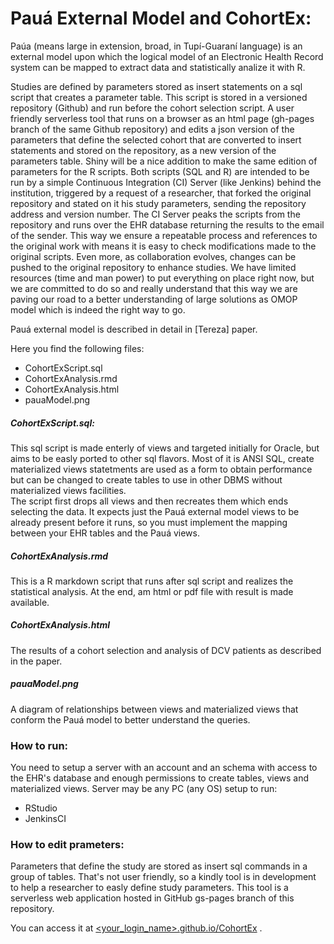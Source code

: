 #  Pauá External Model and CohortEx:  

Paúa (means large in extension, broad, in Tupí-Guaraní language) is an external model upon which the logical model  of an Electronic Health Record system can be mapped to extract data and statistically analize it with R.

Studies are defined by parameters stored as insert statements on a sql script that creates a parameter table. 
This script is stored in a versioned repository (Github) and run before the cohort selection script. 
A user friendly serverless tool that runs on a browser as an html page (gh-pages branch of the same Github repository) and edits a json version of the parameters that define the selected cohort that are converted to insert statements and stored on the repository, as a new version of the parameters table. 
Shiny will be a nice addition to make the same edition of parameters for the R scripts. Both scripts  (SQL and R) are intended to be run by a simple Continuous Integration (CI) Server (like Jenkins) behind the institution, triggered by a request of a researcher, that forked the original repository and stated on it his study parameters, sending the repository address and version number. 
The CI Server peaks the scripts from the repository and runs over the EHR database returning the results to the email of the sender. This way we ensure a repeatable process and references to the original work with means it is easy to check modifications made to the original scripts. 
Even more, as collaboration evolves, changes can be pushed to the original repository to enhance studies. We have limited resources (time and man power) to put everything on place right now, but we are committed to do so and really understand that this way we are paving our road to a better understanding of large solutions as OMOP model which is indeed the right way to go.

Pauá external model is described in detail in [Tereza] paper.  

Here you find the following files:  

  - CohortExScript.sql  
  - CohortExAnalysis.rmd
  - CohortExAnalysis.html
  - pauaModel.png
  

##### CohortExScript.sql:
This sql script is made enterly of views and targeted initially for Oracle, but aims to be easly ported to other sql flavors. Most of it is ANSI SQL, create materialized views statetments are used as a form to obtain performance but can be changed to create tables to use in other DBMS without materialized views facilities.  
The script first drops all views and then recreates them which ends selecting the data. It expects just the Pauá external model views to be already present before it runs, so you must implement the mapping between your EHR tables and the Pauá views.
##### CohortExAnalysis.rmd
This is a R markdown script that runs after sql script and realizes the statistical analysis. At the end, am html or pdf file with result is made available.  
##### CohortExAnalysis.html
The results of a cohort selection and analysis of DCV patients as described in the paper.
##### pauaModel.png
A diagram of relationships between views and materialized views that conform the Pauá model to better understand the queries.
### How to run:
You need to setup a server with an account and an schema with access to the EHR's database and enough permissions to create tables, views and materialized views. Server may be any PC (any OS) setup to run:  
 - RStudio
 - JenkinsCI
 
### How to edit prameters:
Parameters that define the study are stored as insert sql commands in a group of tables. That's not user friendly, so a kindly tool is in development to help a researcher to easly define study parameters.
This tool is a serverless web application hosted in GitHub gs-pages branch of this repository.

You can access it at [<your_login_name>.github.io/CohortEx](http://mtfa.github.io/CohortEx) .
